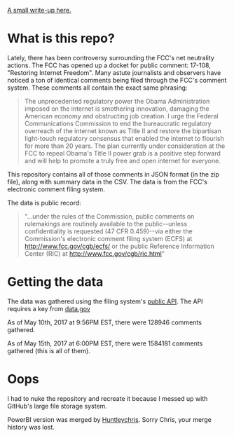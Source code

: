[A small write-up here.](https://medium.com/@nhf/whats-up-with-all-of-those-identical-comments-on-the-fcc-net-neutrality-docket-105835f59c3e)

# What is this repo?

Lately, there has been controversy surrounding the FCC's net neutrality actions. The FCC has opened up a docket for public comment: 17-108, "Restoring Internet Freedom". Many astute journalists and observers have noticed a ton of identical comments being filed through the FCC's comment system. These comments all contain the exact same phrasing:

> The unprecedented regulatory power the Obama Administration imposed on the internet is smothering innovation, damaging the American economy and obstructing job creation. I urge the Federal Communications Commission to end the bureaucratic regulatory overreach of the internet known as Title II and restore the bipartisan light-touch regulatory consensus that enabled the internet to flourish for more than 20 years. The plan currently under consideration at the FCC to repeal Obama's Title II power grab is a positive step forward and will help to promote a truly free and open internet for everyone.

This repository contains all of those comments in JSON format (in the zip file), along with summary data in the CSV. The data is from the FCC's electronic comment filing system. 

The data is public record:

> "...under the rules of the Commission, public comments on rulemakings are routinely available to the public--unless confidentiality is requested (47 CFR 0.459)--via either the Commission's electronic comment filing system (ECFS) at http://www.fcc.gov/cgb/ecfs/ or the public Reference Information Center (RIC) at http://www.fcc.gov/cgb/ric.html"


# Getting the data
The data was gathered using the filing system's [public API](https://www.fcc.gov/ecfs/public-api-docs.html). The API requires a key from [data.gov](http://data.gov)

As of May 10th, 2017 at 9:56PM EST, there were 128946 comments gathered.

As of May 15th, 2017 at 6:00PM EST, there were 1584181 comments gathered (this is all of them).

# Oops
I had to nuke the repository and recreate it because I messed up with GitHub's large file storage system.

PowerBI version was merged by [Huntleychris](https://github.com/huntleychris). Sorry Chris, your merge history was lost. 
